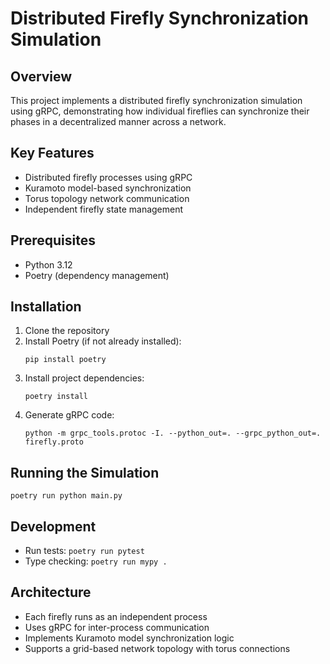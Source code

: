 # Distributed Firefly Synchronization Simulation

## Overview
This project implements a distributed firefly synchronization simulation using gRPC, demonstrating how individual fireflies can synchronize their phases in a decentralized manner across a network.

## Key Features
- Distributed firefly processes using gRPC
- Kuramoto model-based synchronization
- Torus topology network communication
- Independent firefly state management

## Prerequisites
- Python 3.12
- Poetry (dependency management)

## Installation
1. Clone the repository
2. Install Poetry (if not already installed):
   ```
   pip install poetry
   ```
3. Install project dependencies:
   ```
   poetry install
   ```
4. Generate gRPC code:
   ```
   python -m grpc_tools.protoc -I. --python_out=. --grpc_python_out=. firefly.proto
   ```

## Running the Simulation
```
poetry run python main.py
```

## Development
- Run tests: `poetry run pytest`
- Type checking: `poetry run mypy .`

## Architecture
- Each firefly runs as an independent process
- Uses gRPC for inter-process communication
- Implements Kuramoto model synchronization logic
- Supports a grid-based network topology with torus connections